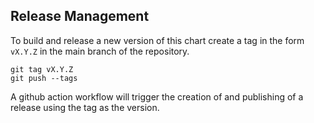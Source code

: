 ## Release Management

To build and release a new version of this chart create a tag in the form `vX.Y.Z` in the main branch of the repository.

```shell
git tag vX.Y.Z
git push --tags
```

A github action workflow will trigger the creation of and publishing of a release using the tag as the version.
